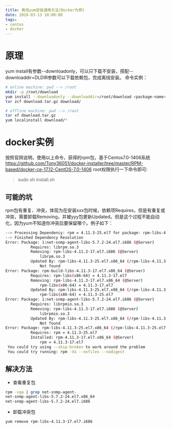 ```yaml
---
title: 离线yum安装通用方法(Docker为例)
date: 2018-03-13 10:00:00
tags:
- centos
- docker
---
```

# 原理
yum install有参数\-\-downloadonly，可以只下载不安装，搭配\-\-downloaddir=DLDIR参数可以下载依赖包，完成离线安装。
命令实例：
```bash
# online machine: pwd --> /root
mkdir -p /root/download
yum install --downloadonly --downloaddir=/root/download <package-name>
tar zcf download.tar.gz download/

```
```bash
# offline machine: pwd --> /root
tar xf download.tar.gz
yum localinstall download/*
```
# docker实例
按照官网说明，使用以上命令，获得的rpm包，基于Centos7.0-1406系统
https://github.com/Tony36051/docker-installer/tree/master/RPM-based/docker-ce-17.12-CentOS-7.0-1406
root权限执行一下命令即可:
> sudo sh install.sh

## 可能的坑
rpm包有重复、冲突，体现为在安装xxx包时候，依赖项Requires，但是有重复或冲突，需要卸载Removing，并被yyy包更新Updated。但是这个过程不能自动化，因为yum不知道你冲突后要保留哪个。例子如下：
```bash
--> Processing Dependency: rpm = 4.11.3-25.el7 for package: rpm-libs-4.11.3-25.el7.x86_64
--> Finished Dependency Resolution
Error: Package: 1:net-snmp-agent-libs-5.7.2-24.el7.i686 (@Server)
           Requires: librpm.so.3
           Removing: rpm-libs-4.11.3-17.el7.i686 (@Server)
               librpm.so.3
           Updated By: rpm-libs-4.11.3-25.el7.x86_64 (/rpm-libs-4.11.3-25.el7.x86_64)
               Not found
Error: Package: rpm-build-libs-4.11.3-17.el7.x86_64 (@Server)
           Requires: rpm-libs(x86-64) = 4.11.3-17.el7
           Removing: rpm-libs-4.11.3-17.el7.x86_64 (@Server)
               rpm-libs(x86-64) = 4.11.3-17.el7
           Updated By: rpm-libs-4.11.3-25.el7.x86_64 (/rpm-libs-4.11.3-25.el7.x86_64)
               rpm-libs(x86-64) = 4.11.3-25.el7
Error: Package: 1:net-snmp-agent-libs-5.7.2-24.el7.i686 (@Server)
           Requires: librpmio.so.3
           Removing: rpm-libs-4.11.3-17.el7.i686 (@Server)
               librpmio.so.3
           Updated By: rpm-libs-4.11.3-25.el7.x86_64 (/rpm-libs-4.11.3-25.el7.x86_64)
               Not found
Error: Package: rpm-libs-4.11.3-25.el7.x86_64 (/rpm-libs-4.11.3-25.el7.x86_64)
           Requires: rpm = 4.11.3-25.el7
           Installed: rpm-4.11.3-17.el7.x86_64 (@Server)
               rpm = 4.11.3-17.el7
 You could try using --skip-broken to work around the problem
 You could try running: rpm -Va --nofiles --nodigest

```
## 解决方法
- 查看重复包
```bash
rpm -vqa | grep net-snmp-agent-
net-snmp-agent-libs-5.7.2-24.el7.x86_64
net-snmp-agent-libs-5.7.2-24.el7.i686
```
- 卸载冲突包
```bash
yum remove rpm-libs-4.11.3-17.el7.i686
```


